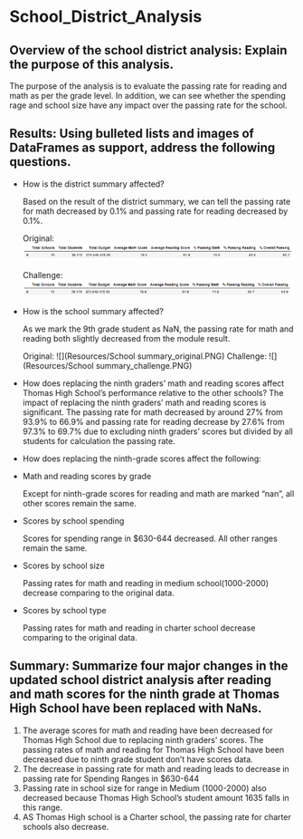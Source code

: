 # School_District_Analysis
## Overview of the school district analysis: Explain the purpose of this analysis.
  The purpose of the analysis is to evaluate the passing rate for reading and math as per the grade level. In addition, we can see whether the spending rage and school size have any impact over the passing rate for the school.
## Results: Using bulleted lists and images of DataFrames as support, address the following questions.

- How is the district summary affected?
  
  Based on the result of the district summary, we can tell the passing rate for math decreased by 0.1% and passing rate for reading decreased by 0.1%. 
  
  Original:
  ![](Resources/district_summary_original.PNG)
  
  Challenge:
  ![](Resources/district_summary_challenge.PNG)
  
- How is the school summary affected?
  
  As we mark the 9th grade student as NaN, the passing rate for math and reading both slightly decreased from the module result.
  
  Original:
  ![](Resources/School summary_original.PNG)
  Challenge:
  ![](Resources/School summary_challenge.PNG)
  
- How does replacing the ninth graders’ math and reading scores affect Thomas High School’s performance relative to the other schools?
  The impact of replacing the ninth graders’ math and reading scores is significant. The passing rate for math decreased by around 27% from 93.9% to 66.9% and passing rate for reading decrease by 27.6% from 97.3% to 69.7% due to excluding ninth graders’ scores but divided by all students for calculation the passing rate.
- How does replacing the ninth-grade scores affect the following:
- Math and reading scores by grade

  Except for ninth-grade scores for reading and math are marked “nan”, all other scores remain the same.
  
- Scores by school spending

  Scores for spending range in $630-644 decreased. All other ranges remain the same.
  
- Scores by school size

  Passing rates for math and reading in medium school(1000-2000) decrease comparing to the original data.
  
- Scores by school type

  Passing rates for math and reading in charter school decrease comparing to the original data.
  

## Summary: Summarize four major changes in the updated school district analysis after reading and math scores for the ninth grade at Thomas High School have been replaced with NaNs.
  1.	The average scores for math and reading have been decreased for Thomas High School due to replacing ninth graders’ scores.
The passing rates of math and reading for Thomas High School have been decreased due to ninth grade student don’t have scores data.
  2.	The decrease in passing rate for math and reading leads to decrease in passing rate for Spending Ranges in $630-644
  3.	Passing rate in school size for range in Medium (1000-2000) also decreased because Thomas High School’s student amount 1635 falls in this range.
  4.	AS Thomas High school is a Charter school, the passing rate for charter schools also decrease.
